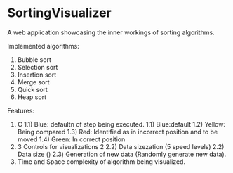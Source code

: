 # SortingVisualizer

A web application showcasing the inner workings of sorting algorithms.

Implemented algorithms:

1. Bubble sort
2. Selection sort
3. Insertion sort
4. Merge sort
5. Quick sort
6. Heap sort

Features:

1. C 1.1) Blue: defaultn of step being executed.
   1.1) Blue:default
   1.2) Yellow: Being compared
   1.3) Red: Identified as in incorrect position and to be moved
   1.4) Green: In correct position
2. 3 Controls for visualizations
   2 2.2) Data sizezation (5 speed levels)
   2.2) Data size ()
   2.3) Generation of new data (Randomly generate new data).
3. Time and Space complexity of algorithm being visualized.
